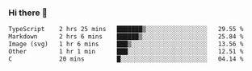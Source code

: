 ### Hi there 👋

<!--
**WShiBin/WShiBin** is a ✨ _special_ ✨ repository because its `README.md` (this file) appears on your GitHub profile.

Here are some ideas to get you started:

- 🔭 I’m currently working on ...
- 🌱 I’m currently learning ...
- 👯 I’m looking to collaborate on ...
- 🤔 I’m looking for help with ...
- 💬 Ask me about ...
- 📫 How to reach me: ...
- 😄 Pronouns: ...
- ⚡ Fun fact: ...
-->

<!--START_SECTION:waka-->

```txt
TypeScript    2 hrs 25 mins   ███████▒░░░░░░░░░░░░░░░░░   29.55 %
Markdown      2 hrs 6 mins    ██████▒░░░░░░░░░░░░░░░░░░   25.84 %
Image (svg)   1 hr 6 mins     ███▒░░░░░░░░░░░░░░░░░░░░░   13.56 %
Other         1 hr 1 min      ███░░░░░░░░░░░░░░░░░░░░░░   12.51 %
C             20 mins         █░░░░░░░░░░░░░░░░░░░░░░░░   04.14 %
```

<!--END_SECTION:waka-->
